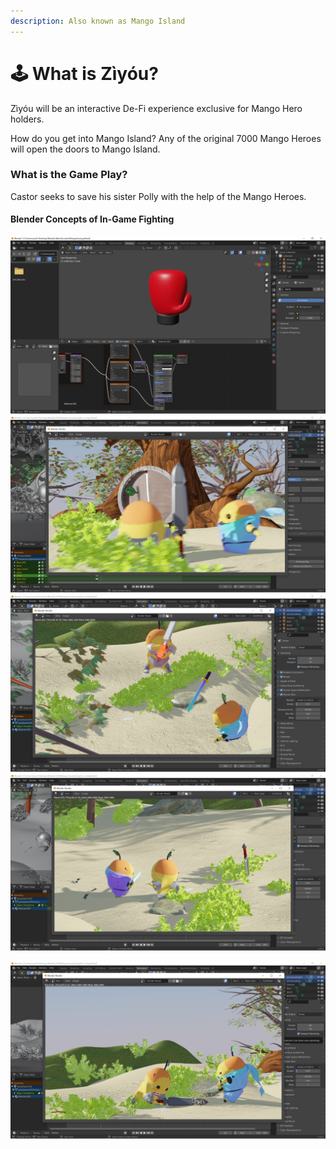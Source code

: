 ```yaml
---
description: Also known as Mango Island
---
```


# 🕹 What is Zìyóu?

Zìyóu will be an interactive De-Fi experience exclusive for Mango Hero holders.&#x20;

How do you get into Mango Island? Any of the original 7000 Mango Heroes will open the doors to Mango Island.

### What is the Game Play?

Castor seeks to save his sister Polly with the help of the Mango Heroes.

#### Blender Concepts of In-Game Fighting

![](<../.gitbook/assets/image (13).png>)![](<../.gitbook/assets/image (12) (1) (1).png>)![](<../.gitbook/assets/image (17) (1).png>)![](<../.gitbook/assets/image (16) (1) (1).png>)

![](<../.gitbook/assets/image (14).png>)
